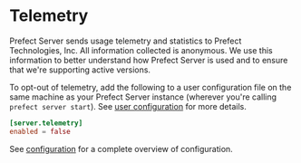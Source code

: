 # Telemetry

Prefect Server sends usage telemetry and statistics to Prefect Technologies, Inc. All information collected is anonymous. We use this information to better understand how Prefect Server is used and to ensure that we're supporting active versions.

To opt-out of telemetry, add the following to a user configuration file on the same machine as your Prefect Server instance (wherever you're calling `prefect server start`). See [user configuration](../../core/concepts/configuration.md#user-configuration) for more details.

```toml
[server.telemetry]
enabled = false
```

See [configuration](../../core/concepts/configuration.md) for a complete overview of configuration.
